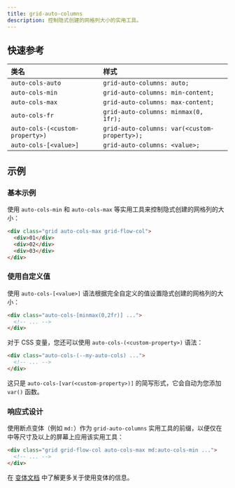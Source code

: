 ```yaml
---
title: grid-auto-columns
description: 控制隐式创建的网格列大小的实用工具。
---
```


## 快速参考

| 类名                      | 样式                             |
| :------------------------ | :------------------------------- |
| `auto-cols-auto`          | `grid-auto-columns: auto;`       |
| `auto-cols-min`           | `grid-auto-columns: min-content;` |
| `auto-cols-max`           | `grid-auto-columns: max-content;` |
| `auto-cols-fr`            | `grid-auto-columns: minmax(0, 1fr);` |
| `auto-cols-(<custom-property>)` | `grid-auto-columns: var(<custom-property>);` |
| `auto-cols-[<value>]`      | `grid-auto-columns: <value>;`    |

## 示例

### 基本示例

使用 `auto-cols-min` 和 `auto-cols-max` 等实用工具来控制隐式创建的网格列的大小：

```html
<div class="grid auto-cols-max grid-flow-col">
  <div>01</div>
  <div>02</div>
  <div>03</div>
</div>
```

### 使用自定义值

使用 `auto-cols-[<value>]` 语法根据完全自定义的值设置隐式创建的网格列的大小：

```html
<div class="auto-cols-[minmax(0,2fr)] ...">
  <!-- ... -->
</div>
```

对于 CSS 变量，您还可以使用 `auto-cols-(<custom-property>)` 语法：

```html
<div class="auto-cols-(--my-auto-cols) ...">
  <!-- ... -->
</div>
```

这只是 `auto-cols-[var(<custom-property>)]` 的简写形式，它会自动为您添加 `var()` 函数。

### 响应式设计

使用断点变体（例如 `md:`）作为 `grid-auto-columns` 实用工具的前缀，以便仅在中等尺寸及以上的屏幕上应用该实用工具：

```html
<div class="grid grid-flow-col auto-cols-max md:auto-cols-min ...">
  <!-- ... -->
</div>
```

在 [变体文档](https://tailwindcss.com/docs/responsive-design) 中了解更多关于使用变体的信息。

